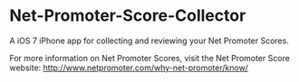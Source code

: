 Net-Promoter-Score-Collector
============================

A iOS 7 iPhone app for collecting and reviewing your Net Promoter Scores.

For more information on Net Promoter Scores, visit the Net Promoter Score website: http://www.netpromoter.com/why-net-promoter/know/
